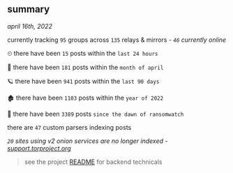 
## summary
_april 16th, 2022_

currently tracking `95` groups across `135` relays & mirrors - _`46` currently online_

⏲ there have been `15` posts within the `last 24 hours`

🦈 there have been `181` posts within the `month of april`

🪐 there have been `941` posts within the `last 90 days`

🏚 there have been `1103` posts within the `year of 2022`

🦕 there have been `3389` posts `since the dawn of ransomwatch`

there are `47` custom parsers indexing posts

_`20` sites using v2 onion services are no longer indexed - [support.torproject.org](https://support.torproject.org/onionservices/v2-deprecation/)_

> see the project [README](https://github.com/thetanz/ransomwatch#ransomwatch--) for backend technicals
